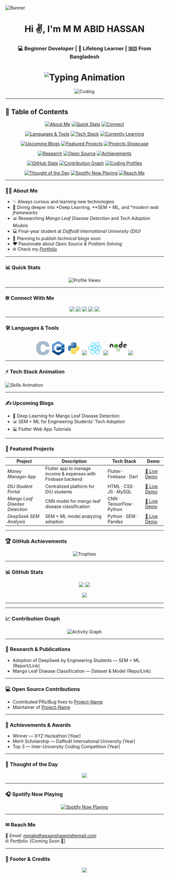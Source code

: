 <!-- Banner -->
![Banner](https://qrangers.com/wp-content/uploads/2021/09/Banner-Introduction-to-3D-Animation.png)

<h1 align="center">Hi ✌️, I'm M M ABID HASSAN</h1>
<h3 align="center">💻 Beginner Developer | 🌱 Lifelong Learner | 🇧🇩 From Bangladesh</h3>
<!-- Animated Typing Header -->
<h1 align="center">
  <img src="https://readme-typing-svg.herokuapp.com?font=Fira+Code&pause=1000&color=FF4B82&center=true&vCenter=true&width=500&lines=Hi+%F0%9F%91%8B%2C+I'm+Abid+Hasan;Full+Stack+Developer;ML+%26+SEM+Enthusiast;Problem+Solver;Open+Source+Contributor" alt="Typing Animation" />
</h1>



<!-- Coding GIF centered -->
<p align="center">
  <img alt="Coding" width="380" src="[[https://i.pinimg.com/originals/8b/fd/01/8bfd01c18be1b5059bc0d7770d9dabf1.gif](https://i.pinimg.com/originals/8b/fd/01/8bfd01c18be1b5059bc0d7770d9dabf1.gif)](https://www.google.com/url?sa=i&url=https%3A%2F%2Fwww.pinterest.com%2Fallbestvpn%2Fcyber-security-gifs%2F&psig=AOvVaw08kZxvmSqPAj-C1Eysc4MP&ust=1756597037427000&source=images&cd=vfe&opi=89978449&ved=2ahUKEwi5ltqEmLGPAxU226ACHbm9JcEQjRx6BAgAEBk)" />
</p>

---

## 📑 Table of Contents
<!-- Table of Contents as Buttons - 3 per row -->
<p align="center">
  <!-- Row 1 -->
  <a href="#-about-me"><img src="https://img.shields.io/badge/About%20Me-FF4B82?style=for-the-badge&logo=ghost&logoColor=white" alt="About Me" /></a>
  <a href="#-quick-stats"><img src="https://img.shields.io/badge/Quick%20Stats-FF69B4?style=for-the-badge&logo=graph&logoColor=white" alt="Quick Stats" /></a>
  <a href="#-connect-with-me"><img src="https://img.shields.io/badge/Connect-XF6A?style=for-the-badge&logo=twitter&logoColor=white" alt="Connect" /></a>
</p>

<p align="center">
  <!-- Row 2 -->
  <a href="#-languages--tools"><img src="https://img.shields.io/badge/Languages%20%26%20Tools-8A2BE2?style=for-the-badge&logo=visual-studio-code&logoColor=white" alt="Languages & Tools" /></a>
  <a href="#-tech-stack-animation"><img src="https://img.shields.io/badge/Tech%20Stack-20B2AA?style=for-the-badge&logo=react&logoColor=white" alt="Tech Stack" /></a>
  <a href="#-currently-learning"><img src="https://img.shields.io/badge/Currently%20Learning-FF6347?style=for-the-badge&logo=medium&logoColor=white" alt="Currently Learning" /></a>
</p>

<p align="center">
  <!-- Row 3 -->
  <a href="#-upcoming-blogs"><img src="https://img.shields.io/badge/Upcoming%20Blogs-1E90FF?style=for-the-badge&logo=dev&logoColor=white" alt="Upcoming Blogs" /></a>
  <a href="#-featured-projects"><img src="https://img.shields.io/badge/Featured%20Projects-32CD32?style=for-the-badge&logo=github&logoColor=white" alt="Featured Projects" /></a>
  <a href="#-projects-showcase"><img src="https://img.shields.io/badge/Projects%20Showcase-FFD700?style=for-the-badge&logo=gitlab&logoColor=white" alt="Projects Showcase" /></a>
</p>

<p align="center">
  <!-- Row 4 -->
  <a href="#-research--publications"><img src="https://img.shields.io/badge/Research%20%26%20Publications-FF1493?style=for-the-badge&logo=researchgate&logoColor=white" alt="Research" /></a>
  <a href="#-open-source-contributions"><img src="https://img.shields.io/badge/Open%20Source-00CED1?style=for-the-badge&logo=open-source-initiative&logoColor=white" alt="Open Source" /></a>
  <a href="#-achievements--awards"><img src="https://img.shields.io/badge/Achievements%20%26%20Awards-FF4500?style=for-the-badge&logo=award&logoColor=white" alt="Achievements" /></a>
</p>

<p align="center">
  <!-- Row 5 -->
  <a href="#-github-trophies--stats"><img src="https://img.shields.io/badge/GitHub%20Stats-6A5ACD?style=for-the-badge&logo=github&logoColor=white" alt="GitHub Stats" /></a>
  <a href="#-contribution-graph"><img src="https://img.shields.io/badge/Contribution%20Graph-00FA9A?style=for-the-badge&logo=graph&logoColor=white" alt="Contribution Graph" /></a>
  <a href="#-coding-profiles--competitions"><img src="https://img.shields.io/badge/Coding%20Profiles-FF8C00?style=for-the-badge&logo=codeforces&logoColor=white" alt="Coding Profiles" /></a>
</p>

<p align="center">
  <!-- Row 6 -->
  <a href="#-thought-of-the-day"><img src="https://img.shields.io/badge/Thought%20of%20the%20Day-FF69B4?style=for-the-badge&logo=quote&logoColor=white" alt="Thought of the Day" /></a>
  <a href="#-spotify-now-playing"><img src="https://img.shields.io/badge/Spotify-1DB954?style=for-the-badge&logo=spotify&logoColor=white" alt="Spotify Now Playing" /></a>
  <a href="#-reach-me"><img src="https://img.shields.io/badge/Reach%20Me-DC143C?style=for-the-badge&logo=mailchimp&logoColor=white" alt="Reach Me" /></a>
</p>

---

### 👨‍💻 About Me  
- ✨ Always curious and learning new technologies  
- 🌱 Diving deeper into *Deep Learning, **SEM + ML, and **modern web frameworks*  
- 📊 Researching *Mango Leaf Disease Detection* and *Tech Adoption Models*  
- 💻 Final-year student at *Daffodil International University (DIU)*  
- 📝 Planning to publish *technical blogs* soon  
- ❤ Passionate about *Open Source & Problem Solving*  
- 🌐 Check my *[Portfolio](https://your-portfolio-link.com)*  

---

### 📊 Quick Stats
<p align="center">
  <img src="https://komarev.com/ghpvc/?username=MMABIDHASSAN&label=Profile%20Views&color=ff69b4&style=for-the-badge" alt="Profile Views" />
</p>

---

### 🌐 Connect With Me  
<p align="center">
<a href="mailto:mmabidhassanshawon@email.com" target="_blank"><img src="./gmail.png" width=45 /></a>
<a href="https://x.com/abid__hasan" target="_blank"><img src="./twitter.png" width=45 /></a>
<a href="https://www.instagram.com/abidhasan" target="_blank"><img src="./instagram.png" width=45 /></a>
<a href="https://github.com/MMABIDHASSAN" target="_blank"><img src="./github.png" width=45 /></a>
<a href="https://www.linkedin.com/in/abid-hasan" target="_blank"><img src="./linkedin.png" width=45 /></a>
</p>

---

### 🛠 Languages & Tools  
<p align="center">
  <a href="#"><img src="https://raw.githubusercontent.com/devicons/devicon/master/icons/c/c-original.svg" width="45" /></a>
  <a href="#"><img src="https://raw.githubusercontent.com/devicons/devicon/master/icons/cplusplus/cplusplus-original.svg" width="45" /></a>
  <a href="#"><img src="https://raw.githubusercontent.com/devicons/devicon/master/icons/python/python-original.svg" width="45" /></a>
  <a href="#"><img src="https://cdn.jsdelivr.net/gh/devicons/devicon@latest/icons/django/django-plain.svg" width="45" /></a>
  <a href="#"><img src="https://raw.githubusercontent.com/devicons/devicon/master/icons/react/react-original.svg" width="45" /></a>
  <a href="#"><img src="https://www.vectorlogo.zone/logos/firebase/firebase-icon.svg" width="45" /></a>
  <a href="#"><img src="https://raw.githubusercontent.com/devicons/devicon/master/icons/nodejs/nodejs-original-wordmark.svg" width="55" /></a>
  <a href="#"><img src="https://cdn.jsdelivr.net/gh/devicons/devicon/icons/flutter/flutter-original.svg" width="45" /></a>
</p>

---

### ⚡ Tech Stack Animation  
<picture>
  <source media="(prefers-color-scheme: dark)" srcset="./Skills_Animation_Dark.gif">
  <source media="(prefers-color-scheme: light)" srcset="./Skills_Animation_White.gif">
  <img align="center" alt="Skills Animation" src="./Skills_Animation_White.gif">
</picture>

---

### ✍ Upcoming Blogs
- 🧠 Deep Learning for Mango Leaf Disease Detection  
- 📊 SEM + ML for Engineering Students’ Tech Adoption  
- 💻 Flutter Web App Tutorials  

---

### 🚀 Featured Projects
| Project | Description | Tech Stack | Demo |
|--------|------------|------------|------|
| *Money Manager App* | Flutter app to manage income & expenses with Firebase backend | Flutter · Firebase · Dart | [🔗 Live Demo](#) |
| *DIU Student Portal* | Centralized platform for DIU students | HTML · CSS · JS · MySQL | [🔗 Live Demo](#) |
| *Mango Leaf Disease Detection* | CNN model for mango leaf disease classification | CNN · TensorFlow · Python | [🔗 Live Demo](#) |
| *DeepSeek SEM Analysis* | SEM + ML model analyzing adoption | Python · SEM · Pandas | [🔗 Live Demo](#) |

---

### 🏆 GitHub Achievements  
<p align="center">
  <img src="https://github-profile-trophy.vercel.app/?username=MMABIDHASSAN&theme=radical&no-frame=true&no-bg=true&margin-w=15" alt="Trophies" />
</p>

---

### 📊 GitHub Stats  
<p align="center">
  <img src="https://github-readme-stats.vercel.app/api?username=MMABIDHASSAN&show_icons=true&theme=radical&bg_color=0,000000,441350&title_color=ff4b82&text_color=ffffff" width="48%" />
  <img src="https://streak-stats.demolab.com?user=MMABIDHASSAN&theme=radical&background=0,000000,441350&fire=ffeb95&ring=ffeb95&sideNums=ffffff&dates=ff4b82" width="48%" />
</p>
<p align="center">
  <img src="https://github-readme-stats.vercel.app/api/top-langs?username=MMABIDHASSAN&layout=compact&theme=radical&bg_color=0,000000,441350&title_color=ff4b82&text_color=ffffff" width="40%"/>
</p>

---

---

### 📈 Contribution Graph  
<p align="center">
  <img src="https://github-readme-activity-graph.vercel.app/graph?username=MMABIDHASSAN&theme=react-dark&hide_border=true" alt="Activity Graph" />
</p>

---

### 🌟 Research & Publications
- Adoption of DeepSeek by Engineering Students — SEM + ML (Report/Link)  
- Mango Leaf Disease Classification — Dataset & Model (Repo/Link)  

---

### 💻 Open Source Contributions
- Contributed PRs/Bug fixes to [Project-Name](#)  
- Maintainer of [Project-Name](#)  

---

### 🏅 Achievements & Awards
- Winner — XYZ Hackathon [Year]  
- Merit Scholarship — Daffodil International University [Year]  
- Top 3 — Inter-University Coding Competition [Year]  

---

### 🌟 Thought of the Day  
<p align="center">
  <img src="https://readme-daily-quotes.vercel.app/api?author=Albert%20Einstein&quote=Life%20is%20like%20riding%20a%20bicycle.%20To%20keep%20your%20balance%2C%20you+must+keep+moving.&theme=dark&bg_color=220a28&author_color=ffeb95&accent_color=ff4b82" />
</p>

---

### 🎧 Spotify Now Playing
<p align="center">
  <a href="https://open.spotify.com/user/yourusername"><img src="https://novatorem.vercel.app/api/spotify" alt="Spotify Now Playing" width="400" /></a>
</p>

---

### ✉ Reach Me
📧 *Email:* [mmabidhassanshawon@email.com](mailto:mmabidhassanshawon@email.com)  
🌐 *Portfolio:* [Coming Soon 🚀]  

---

### 📌 Footer & Credits
<p align="center">
  <img src="https://capsule-render.vercel.app/api?type=waving&color=0:441350,100:ff4b82&height=70&section=footer"/>
</p>
